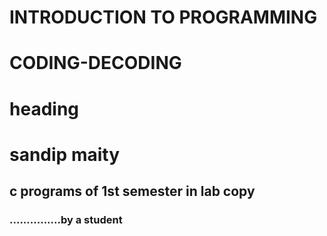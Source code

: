 # INTRODUCTION TO PROGRAMMING 
# CODING-DECODING
# <html><head>heading</head><body><h1>sandip maity</h1><h2>c programs of 1st semester in lab copy</h2><h3>...............by a student</h3></body></html>
